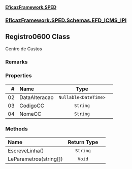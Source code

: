 #### [EficazFramework.SPED](EficazFrameworkSPED.md 'EficazFramework SPED')
### [EficazFramework.SPED.Schemas.EFD_ICMS_IPI](EficazFramework.SPED.Schemas.EFD_ICMS_IPI.md 'EficazFramework.SPED.Schemas.EFD_ICMS_IPI')

## Registro0600 Class

Centro de Custos

### Remarks
### Properties

| # | Name | Type | |
| ---: | :--- | :---: | :--- |
| 02 | DataAlteracao | `Nullable<DateTime>` |  |
| 03 | CodigoCC | `String` |  |
| 04 | NomeCC | `String` |  |
### Methods

| Name | Return Type | |
| :--- | :---: | :--- |
| EscreveLinha() | `String` |  |
| LeParametros(string[]) | `Void` |  |
